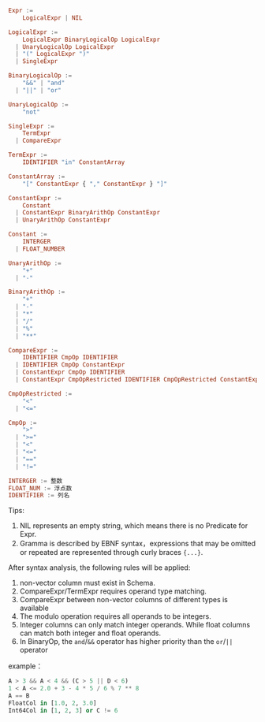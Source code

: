 ```haskell
Expr :=
    LogicalExpr | NIL

LogicalExpr :=
    LogicalExpr BinaryLogicalOp LogicalExpr
  | UnaryLogicalOp LogicalExpr
  | "(" LogicalExpr ")"
  | SingleExpr

BinaryLogicalOp :=
    "&&" | "and"
  | "||" | "or"

UnaryLogicalOp :=
    "not"

SingleExpr :=
    TermExpr
  | CompareExpr

TermExpr :=
    IDENTIFIER "in" ConstantArray

ConstantArray :=
    "[" ConstantExpr { "," ConstantExpr } "]"

ConstantExpr :=
    Constant
  | ConstantExpr BinaryArithOp ConstantExpr
  | UnaryArithOp ConstantExpr

Constant :=
    INTERGER
  | FLOAT_NUMBER

UnaryArithOp :=
    "+"
  | "-"

BinaryArithOp :=
    "+"
  | "-"
  | "*"
  | "/"
  | "%"
  | "**"

CompareExpr :=
    IDENTIFIER CmpOp IDENTIFIER
  | IDENTIFIER CmpOp ConstantExpr
  | ConstantExpr CmpOp IDENTIFIER
  | ConstantExpr CmpOpRestricted IDENTIFIER CmpOpRestricted ConstantExpr

CmpOpRestricted :=
    "<"
  | "<="

CmpOp :=
    ">"
  | ">="
  | "<"
  | "<="
  | "=="
  | "!="

INTERGER := 整数
FLOAT_NUM := 浮点数
IDENTIFIER := 列名
```

Tips:

1. NIL represents an empty string, which means there is no Predicate for Expr.
2. Gramma is described by EBNF syntax，expressions that may be omitted or repeated are represented through curly braces `{...}`.

After syntax analysis, the following rules will be applied:

1. non-vector column must exist in Schema.
2. CompareExpr/TermExpr requires operand type matching.
3. CompareExpr between non-vector columns of different types is available
4. The modulo operation requires all operands to be integers.
5. Integer columns can only match integer operands. While float columns can match both integer and float operands.
6. In BinaryOp, the `and`/`&&` operator has higher priority than the `or`/`||` operator

example：

```python
A > 3 && A < 4 && (C > 5 || D < 6)
1 < A <= 2.0 + 3 - 4 * 5 / 6 % 7 ** 8
A == B
FloatCol in [1.0, 2, 3.0]
Int64Col in [1, 2, 3] or C != 6
```
